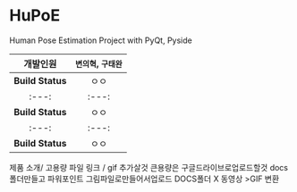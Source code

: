 # HuPoE
Human Pose Estimation Project with PyQt, Pyside

| **개발인원**   |`변의혁`, `구태완`|
| :---: | :---: | 
| **Build Status** | ㅇㅇ |
| :---: | :---: | 
| **Build Status** | ㅇㅇ |
| :---: | :---: | 
| **Build Status** | ㅇㅇ |

제품 소개/ 고용량 파일 링크 / gif 추가살것
큰용량은 구글드라이브로업로드할것
docs 폴더만들고 파워포인트 그림파일로만들어서업로드
DOCS폴더 X 동영상 >GIF 변환

